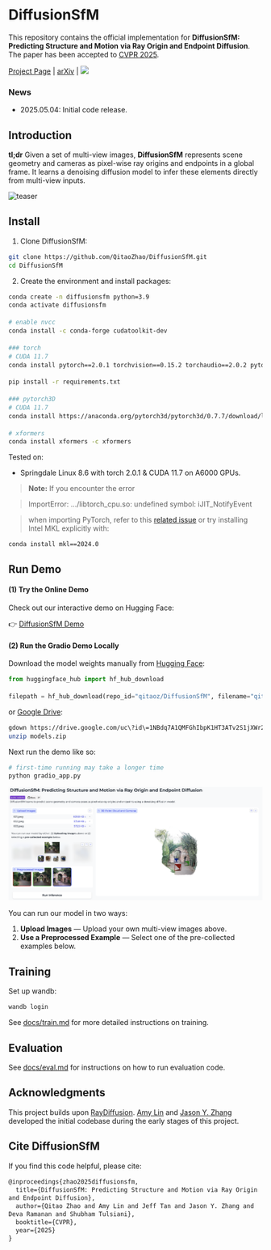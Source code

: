 # DiffusionSfM

This repository contains the official implementation for **DiffusionSfM: Predicting Structure and Motion**
**via Ray Origin and Endpoint Diffusion**. The paper has been accepted to [CVPR 2025](https://cvpr.thecvf.com/Conferences/2025).

[Project Page](https://qitaozhao.github.io/DiffusionSfM) | [arXiv](https://arxiv.org/abs/2505.05473) | <a href='https://huggingface.co/spaces/qitaoz/DiffusionSfM'><img src='https://img.shields.io/badge/%F0%9F%A4%97%20Hugging%20Face-Demo-blue'></a>

### News

- 2025.05.04: Initial code release.

## Introduction

**tl;dr** Given a set of multi-view images, **DiffusionSfM** represents scene geometry and cameras as pixel-wise ray origins and endpoints in a global frame. It learns a denoising diffusion model to infer these elements directly from multi-view inputs.

![teaser](https://raw.githubusercontent.com/QitaoZhao/QitaoZhao.github.io/main/research/DiffusionSfM/figures/teaser.png)

## Install

1. Clone DiffusionSfM:

```bash
git clone https://github.com/QitaoZhao/DiffusionSfM.git
cd DiffusionSfM
```

2. Create the environment and install packages:

```bash
conda create -n diffusionsfm python=3.9
conda activate diffusionsfm

# enable nvcc
conda install -c conda-forge cudatoolkit-dev

### torch
# CUDA 11.7
conda install pytorch==2.0.1 torchvision==0.15.2 torchaudio==2.0.2 pytorch-cuda=11.7 -c pytorch -c nvidia

pip install -r requirements.txt

### pytorch3D
# CUDA 11.7
conda install https://anaconda.org/pytorch3d/pytorch3d/0.7.7/download/linux-64/pytorch3d-0.7.7-py39_cu117_pyt201.tar.bz2

# xformers
conda install xformers -c xformers
```

Tested on:

- Springdale Linux 8.6 with torch 2.0.1 & CUDA 11.7 on A6000 GPUs.

> **Note:** If you encounter the error

> ImportError: .../libtorch_cpu.so: undefined symbol: iJIT_NotifyEvent

> when importing PyTorch, refer to this [related issue](https://github.com/coleygroup/shepherd-score/issues/1) or try installing Intel MKL explicitly with:

```
conda install mkl==2024.0  
```

## Run Demo

#### (1) Try the Online Demo

Check out our interactive demo on Hugging Face:  

👉 [DiffusionSfM Demo](https://huggingface.co/spaces/qitaoz/DiffusionSfM)

#### (2) Run the Gradio Demo Locally

Download the model weights manually from [Hugging Face](https://huggingface.co/qitaoz/DiffusionSfM):

```python
from huggingface_hub import hf_hub_download

filepath = hf_hub_download(repo_id="qitaoz/DiffusionSfM", filename="qitaoz/DiffusionSfM")
```

or [Google Drive](https://drive.google.com/file/d/1NBdq7A1QMFGhIbpK1HT3ATv2S1jXWr2h/view?usp=drive_link):

```bash
gdown https://drive.google.com/uc\?id\=1NBdq7A1QMFGhIbpK1HT3ATv2S1jXWr2h
unzip models.zip
```
Next run the demo like so:

```bash
# first-time running may take a longer time
python gradio_app.py
```

![teaser](assets/demo.png)

You can run our model in two ways:

1. **Upload Images** — Upload your own multi-view images above.
2. **Use a Preprocessed Example** — Select one of the pre-collected examples below.

## Training

Set up wandb:

```bash
wandb login
```

See [docs/train.md](https://github.com/QitaoZhao/DiffusionSfM/blob/main/docs/train.md) for more detailed instructions on training.

## Evaluation

See [docs/eval.md](https://github.com/QitaoZhao/DiffusionSfM/blob/main/docs/eval.md) for instructions on how to run evaluation code.

## Acknowledgments

This project builds upon [RayDiffusion](https://github.com/jasonyzhang/RayDiffusion). [Amy Lin](https://amyxlase.github.io/) and [Jason Y. Zhang](https://jasonyzhang.com/) developed the initial codebase during the early stages of this project.

## Cite DiffusionSfM

If you find this code helpful, please cite:

```
@inproceedings{zhao2025diffusionsfm,
  title={DiffusionSfM: Predicting Structure and Motion via Ray Origin and Endpoint Diffusion}, 
  author={Qitao Zhao and Amy Lin and Jeff Tan and Jason Y. Zhang and Deva Ramanan and Shubham Tulsiani},
  booktitle={CVPR},
  year={2025}
}
```